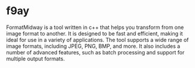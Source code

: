 # f9ay

FormatMidway is a tool written in c++ that helps you transform from one image format to another. It is designed to be fast and efficient, making it ideal for use in a variety of applications. The tool supports a wide range of image formats, including JPEG, PNG, BMP, and more. It also includes a number of advanced features, such as batch processing and support for multiple output formats.
